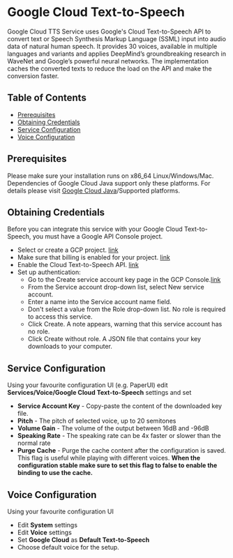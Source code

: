 # Google Cloud Text-to-Speech

Google Cloud TTS Service uses Google's Cloud Text-to-Speech API to convert text or Speech Synthesis Markup Language 
(SSML) input into audio data of natural human speech. 
It provides 30 voices, available in multiple languages and variants and applies DeepMind’s groundbreaking research in 
WaveNet and Google’s powerful neural networks. 
The implementation caches the converted texts to reduce the load on the API and make the conversion faster.

## Table of Contents

<!-- MarkdownTOC -->

- [Prerequisites](#prerequisites)
- [Obtaining Credentials](#obtaining-credentials)
- [Service Configuration](#service-configuration)
- [Voice Configuration](#voice-configuration)

<!-- /MarkdownTOC -->

## Prerequisites

Please make sure your installation runs on x86_64 Linux/Windows/Mac. 
Dependencies of Google Cloud Java support only these platforms. 
For details please visit [Google Cloud Java](https://github.com/GoogleCloudPlatform/google-cloud-java/blob/master/README.md)/Supported platforms.

## Obtaining Credentials

Before you can integrate this service with your Google Cloud Text-to-Speech, you must have a Google API Console project.

* Select or create a GCP project. [link](https://console.cloud.google.com/cloud-resource-manager)
* Make sure that billing is enabled for your project. [link](https://cloud.google.com/billing/docs/how-to/modify-project)
* Enable the Cloud Text-to-Speech API. [link](https://console.cloud.google.com/apis/dashboard)
* Set up authentication:
  * Go to the Create service account key page in the GCP Console.[link](https://console.cloud.google.com/apis/credentials/serviceaccountkey)
  * From the Service account drop-down list, select New service account.
  * Enter a name into the Service account name field.
  * Don't select a value from the Role drop-down list. No role is required to access this service.
  * Click Create. A note appears, warning that this service account has no role.
  * Click Create without role. A JSON file that contains your key downloads to your computer.

## Service Configuration

Using your favourite configuration UI (e.g. PaperUI) edit **Services/Voice/Google Cloud Text-to-Speech** settings and set 

* **Service Account Key** - Copy-paste the content of the downloaded key file.
* **Pitch** - The pitch of selected voice, up to 20 semitones
* **Volume Gain** - The volume of the output between 16dB and -96dB
* **Speaking Rate** - The speaking rate can be 4x faster or slower than the normal rate 
* **Purge Cache** - Purge the cache content after the configuration is saved. This flag is useful while playing with different voices. **When the configuration stable make sure to set this flag to false to enable the binding to use the cache.**

## Voice Configuration

Using your favourite configuration UI

* Edit **System** settings
* Edit **Voice** settings
* Set **Google Cloud** as **Default Text-to-Speech**
* Choose default voice for the setup.
